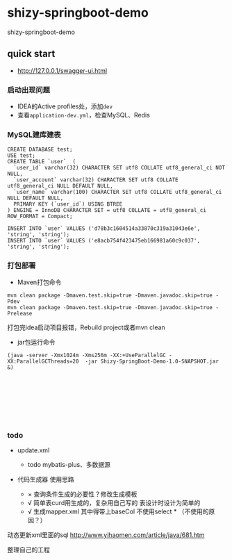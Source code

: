 # shizy-springboot-demo

shizy-springboot-demo

## quick start

* <a>http://127.0.0.1/swagger-ui.html</a>

### 启动出现问题

* IDEA的Active profiles处，添加`dev`
* 查看`application-dev.yml`，检查MySQL、Redis

### MySQL建库建表

```
CREATE DATABASE test;
USE test;
CREATE TABLE `user`  (
  `user_id` varchar(32) CHARACTER SET utf8 COLLATE utf8_general_ci NOT NULL,
  `user_account` varchar(32) CHARACTER SET utf8 COLLATE utf8_general_ci NULL DEFAULT NULL,
  `user_name` varchar(100) CHARACTER SET utf8 COLLATE utf8_general_ci NULL DEFAULT NULL,
  PRIMARY KEY (`user_id`) USING BTREE
) ENGINE = InnoDB CHARACTER SET = utf8 COLLATE = utf8_general_ci ROW_FORMAT = Compact;

INSERT INTO `user` VALUES ('d78b3c1604514a33870c319a31043e6e', 'string', 'string');
INSERT INTO `user` VALUES ('e8acb754f423475eb166981a60c9c037', 'string', 'string');

```

### 打包部署

* Maven打包命令
```
mvn clean package -Dmaven.test.skip=true -Dmaven.javadoc.skip=true -Pdev
mvn clean package -Dmaven.test.skip=true -Dmaven.javadoc.skip=true -Prelease
```

打包完idea启动项目报错，Rebuild project或者mvn clean

* jar包运行命令
```
(java -server -Xmx1024m -Xms256m -XX:+UseParallelGC -XX:ParallelGCThreads=20  -jar Shizy-SpringBoot-Demo-1.0-SNAPSHOT.jar &)
```

<br>
<br>
<br>
<br>
<br>
<br>

### todo

- update.xml
  - todo mybatis-plus、多数据源

- 代码生成器 使用思路
  - × 查询条件生成的必要性？修改生成模板
  - √ 简单表curd用生成的，复杂用自己写的 表设计时设计为简单的
  - √ 生成mapper.xml 其中得带上baseCol 不使用select * （不使用的原因？）

动态更新xml里面的sql 
http://www.yihaomen.com/article/java/681.htm

整理自己的工程